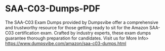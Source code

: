 # SAA-C03-Dumps-PDF
The SAA-C03 Exam Dumps provided by Dumpsvibe offer a comprehensive and trustworthy resource for those getting ready to sit for the Amazon SAA-C03 certification exam. Crafted by industry experts, these exam dumps guarantee thorough preparation for candidates.
Visit us for More Info> https://www.dumpsvibe.com/amazon/saa-c03-dumps.html
